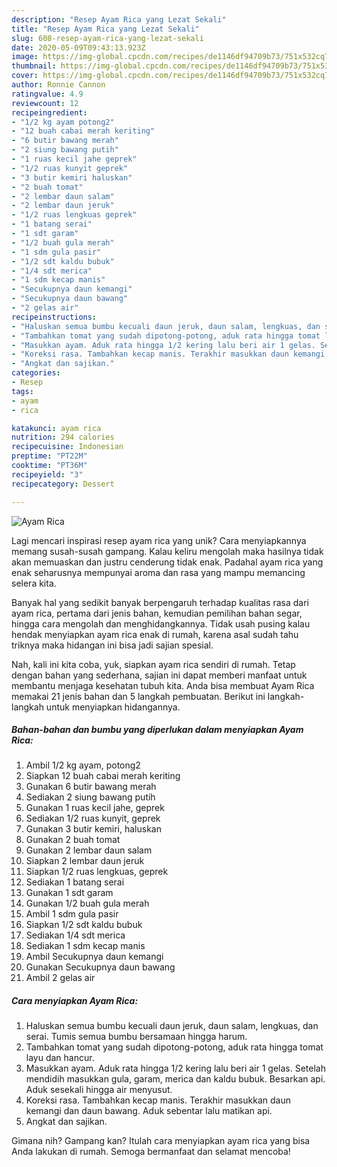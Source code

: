 ```yaml
---
description: "Resep Ayam Rica yang Lezat Sekali"
title: "Resep Ayam Rica yang Lezat Sekali"
slug: 608-resep-ayam-rica-yang-lezat-sekali
date: 2020-05-09T09:43:13.923Z
image: https://img-global.cpcdn.com/recipes/de1146df94709b73/751x532cq70/ayam-rica-foto-resep-utama.jpg
thumbnail: https://img-global.cpcdn.com/recipes/de1146df94709b73/751x532cq70/ayam-rica-foto-resep-utama.jpg
cover: https://img-global.cpcdn.com/recipes/de1146df94709b73/751x532cq70/ayam-rica-foto-resep-utama.jpg
author: Ronnie Cannon
ratingvalue: 4.9
reviewcount: 12
recipeingredient:
- "1/2 kg ayam potong2"
- "12 buah cabai merah keriting"
- "6 butir bawang merah"
- "2 siung bawang putih"
- "1 ruas kecil jahe geprek"
- "1/2 ruas kunyit geprek"
- "3 butir kemiri haluskan"
- "2 buah tomat"
- "2 lembar daun salam"
- "2 lembar daun jeruk"
- "1/2 ruas lengkuas geprek"
- "1 batang serai"
- "1 sdt garam"
- "1/2 buah gula merah"
- "1 sdm gula pasir"
- "1/2 sdt kaldu bubuk"
- "1/4 sdt merica"
- "1 sdm kecap manis"
- "Secukupnya daun kemangi"
- "Secukupnya daun bawang"
- "2 gelas air"
recipeinstructions:
- "Haluskan semua bumbu kecuali daun jeruk, daun salam, lengkuas, dan serai. Tumis semua bumbu bersamaan hingga harum."
- "Tambahkan tomat yang sudah dipotong-potong, aduk rata hingga tomat layu dan hancur."
- "Masukkan ayam. Aduk rata hingga 1/2 kering lalu beri air 1 gelas. Setelah mendidih masukkan gula, garam, merica dan kaldu bubuk. Besarkan api. Aduk sesekali hingga air menyusut."
- "Koreksi rasa. Tambahkan kecap manis. Terakhir masukkan daun kemangi dan daun bawang. Aduk sebentar lalu matikan api."
- "Angkat dan sajikan."
categories:
- Resep
tags:
- ayam
- rica

katakunci: ayam rica 
nutrition: 294 calories
recipecuisine: Indonesian
preptime: "PT22M"
cooktime: "PT36M"
recipeyield: "3"
recipecategory: Dessert

---
```



![Ayam Rica](https://img-global.cpcdn.com/recipes/de1146df94709b73/751x532cq70/ayam-rica-foto-resep-utama.jpg)

Lagi mencari inspirasi resep ayam rica yang unik? Cara menyiapkannya memang susah-susah gampang. Kalau keliru mengolah maka hasilnya tidak akan memuaskan dan justru cenderung tidak enak. Padahal ayam rica yang enak seharusnya mempunyai aroma dan rasa yang mampu memancing selera kita.

Banyak hal yang sedikit banyak berpengaruh terhadap kualitas rasa dari ayam rica, pertama dari jenis bahan, kemudian pemilihan bahan segar, hingga cara mengolah dan menghidangkannya. Tidak usah pusing kalau hendak menyiapkan ayam rica enak di rumah, karena asal sudah tahu triknya maka hidangan ini bisa jadi sajian spesial.




Nah, kali ini kita coba, yuk, siapkan ayam rica sendiri di rumah. Tetap dengan bahan yang sederhana, sajian ini dapat memberi manfaat untuk membantu menjaga kesehatan tubuh kita. Anda bisa membuat Ayam Rica memakai 21 jenis bahan dan 5 langkah pembuatan. Berikut ini langkah-langkah untuk menyiapkan hidangannya.

<!--inarticleads1-->

##### Bahan-bahan dan bumbu yang diperlukan dalam menyiapkan Ayam Rica:

1. Ambil 1/2 kg ayam, potong2
1. Siapkan 12 buah cabai merah keriting
1. Gunakan 6 butir bawang merah
1. Sediakan 2 siung bawang putih
1. Gunakan 1 ruas kecil jahe, geprek
1. Sediakan 1/2 ruas kunyit, geprek
1. Gunakan 3 butir kemiri, haluskan
1. Gunakan 2 buah tomat
1. Gunakan 2 lembar daun salam
1. Siapkan 2 lembar daun jeruk
1. Siapkan 1/2 ruas lengkuas, geprek
1. Sediakan 1 batang serai
1. Gunakan 1 sdt garam
1. Gunakan 1/2 buah gula merah
1. Ambil 1 sdm gula pasir
1. Siapkan 1/2 sdt kaldu bubuk
1. Sediakan 1/4 sdt merica
1. Sediakan 1 sdm kecap manis
1. Ambil Secukupnya daun kemangi
1. Gunakan Secukupnya daun bawang
1. Ambil 2 gelas air




<!--inarticleads2-->

##### Cara menyiapkan Ayam Rica:

1. Haluskan semua bumbu kecuali daun jeruk, daun salam, lengkuas, dan serai. Tumis semua bumbu bersamaan hingga harum.
1. Tambahkan tomat yang sudah dipotong-potong, aduk rata hingga tomat layu dan hancur.
1. Masukkan ayam. Aduk rata hingga 1/2 kering lalu beri air 1 gelas. Setelah mendidih masukkan gula, garam, merica dan kaldu bubuk. Besarkan api. Aduk sesekali hingga air menyusut.
1. Koreksi rasa. Tambahkan kecap manis. Terakhir masukkan daun kemangi dan daun bawang. Aduk sebentar lalu matikan api.
1. Angkat dan sajikan.




Gimana nih? Gampang kan? Itulah cara menyiapkan ayam rica yang bisa Anda lakukan di rumah. Semoga bermanfaat dan selamat mencoba!
